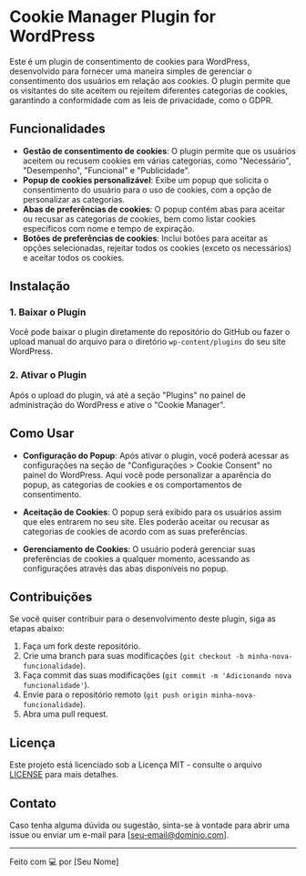 # Cookie Manager Plugin for WordPress

Este é um plugin de consentimento de cookies para WordPress, desenvolvido para fornecer uma maneira simples de gerenciar o consentimento dos usuários em relação aos cookies. O plugin permite que os visitantes do site aceitem ou rejeitem diferentes categorias de cookies, garantindo a conformidade com as leis de privacidade, como o GDPR.

## Funcionalidades

- **Gestão de consentimento de cookies**: O plugin permite que os usuários aceitem ou recusem cookies em várias categorias, como "Necessário", "Desempenho", "Funcional" e "Publicidade".
- **Popup de cookies personalizável**: Exibe um popup que solicita o consentimento do usuário para o uso de cookies, com a opção de personalizar as categorias.
- **Abas de preferências de cookies**: O popup contém abas para aceitar ou recusar as categorias de cookies, bem como listar cookies específicos com nome e tempo de expiração.
- **Botões de preferências de cookies**: Inclui botões para aceitar as opções selecionadas, rejeitar todos os cookies (exceto os necessários) e aceitar todos os cookies.

## Instalação

### 1. Baixar o Plugin

Você pode baixar o plugin diretamente do repositório do GitHub ou fazer o upload manual do arquivo para o diretório `wp-content/plugins` do seu site WordPress.

### 2. Ativar o Plugin

Após o upload do plugin, vá até a seção "Plugins" no painel de administração do WordPress e ative o "Cookie Manager".

## Como Usar

- **Configuração do Popup**: Após ativar o plugin, você poderá acessar as configurações na seção de "Configurações > Cookie Consent" no painel do WordPress. Aqui você pode personalizar a aparência do popup, as categorias de cookies e os comportamentos de consentimento.
  
- **Aceitação de Cookies**: O popup será exibido para os usuários assim que eles entrarem no seu site. Eles poderão aceitar ou recusar as categorias de cookies de acordo com as suas preferências.

- **Gerenciamento de Cookies**: O usuário poderá gerenciar suas preferências de cookies a qualquer momento, acessando as configurações através das abas disponíveis no popup.

## Contribuições

Se você quiser contribuir para o desenvolvimento deste plugin, siga as etapas abaixo:

1. Faça um fork deste repositório.
2. Crie uma branch para suas modificações (`git checkout -b minha-nova-funcionalidade`).
3. Faça commit das suas modificações (`git commit -m 'Adicionando nova funcionalidade'`).
4. Envie para o repositório remoto (`git push origin minha-nova-funcionalidade`).
5. Abra uma pull request.

## Licença

Este projeto está licenciado sob a Licença MIT - consulte o arquivo [LICENSE](LICENSE) para mais detalhes.

## Contato

Caso tenha alguma dúvida ou sugestão, sinta-se à vontade para abrir uma issue ou enviar um e-mail para [seu-email@dominio.com].

---

Feito com 💻 por [Seu Nome]
